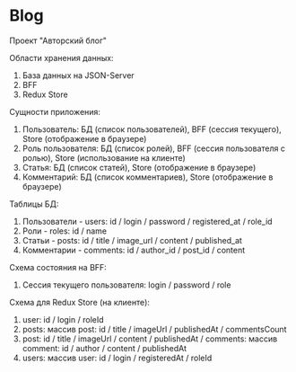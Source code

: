 # Blog

Проект "Авторский блог"

Области хранения данных:

1. База данных на JSON-Server
2. BFF
3. Redux Store

Сущности приложения:

1. Пользователь: БД (список пользователей), BFF (сессия текущего), Store (отображение в браузере)
2. Роль пользователя: БД (список ролей), BFF (сессия пользователя с ролью), Store (использование на клиенте)
3. Статья: БД (список статей), Store (отображение в браузере)
4. Комментарий: БД (список комментариев), Store (отображение в браузере)

Таблицы БД:

1. Пользователи - users: id / login / password / registered_at / role_id
2. Роли - roles: id / name
3. Статьи - posts: id / title / image_url / content / published_at
4. Комментарии - comments: id / author_id / post_id / content

Схема состояния на BFF:

1. Сессия текущего пользователя: login / password / role

Схема для Redux Store (на клиенте):

1. user: id / login / roleId
2. posts: массив post: id / title / imageUrl / publishedAt / commentsCount
3. post: id / title / imageUrl / content / publishedAt / comments: массив comment: id / author / content / publishedAt
4. users: массив user: id / login / registeredAt / roleId
